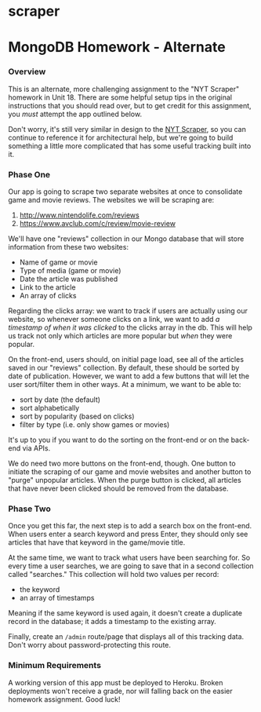 # scraper

# MongoDB Homework - Alternate

### Overview

This is an alternate, more challenging assignment to the "NYT Scraper" homework in Unit 18. There are some helpful setup tips in the original instructions that you should read over, but to get credit for this assignment, you _must_ attempt the app outlined below.

Don't worry, it's still very similar in design to the [NYT Scraper](http://nyt-mongo-scraper.herokuapp.com/), so you can continue to reference it for architectural help, but we're going to build something a little more complicated that has some useful tracking built into it.

### Phase One

Our app is going to scrape two separate websites at once to consolidate game and movie reviews. The websites we will be scraping are:

  1. http://www.nintendolife.com/reviews
  2. https://www.avclub.com/c/review/movie-review

We'll have one "reviews" collection in our Mongo database that will store information from these two websites:

  * Name of game or movie
  * Type of media (game or movie)
  * Date the article was published
  * Link to the article
  * An array of clicks

Regarding the clicks array: we want to track if users are actually using our website, so whenever someone clicks on a link, we want to add _a timestamp of when it was clicked_ to the clicks array in the db. This will help us track not only which articles are more popular but _when_ they were popular.

On the front-end, users should, on initial page load, see all of the articles saved in our "reviews" collection. By default, these should be sorted by date of publication. However, we want to add a few buttons that will let the user sort/filter them in other ways. At a minimum, we want to be able to:

  * sort by date (the default)
  * sort alphabetically
  * sort by popularity (based on clicks)
  * filter by type (i.e. only show games or movies)

It's up to you if you want to do the sorting on the front-end or on the back-end via APIs.

We do need two more buttons on the front-end, though. One button to initiate the scraping of our game and movie websites and another button to "purge" unpopular articles. When the purge button is clicked, all articles that have never been clicked should be removed from the database.

### Phase Two

Once you get this far, the next step is to add a search box on the front-end. When users enter a search keyword and press Enter, they should only see  articles that have that keyword in the game/movie title.

At the same time, we want to track what users have been searching for. So every time a user searches, we are going to save that in a second collection called "searches." This collection will hold two values per record:

  * the keyword
  * an array of timestamps

Meaning if the same keyword is used again, it doesn't create a duplicate record in the database; it adds a timestamp to the existing array.

Finally, create an `/admin` route/page that displays all of this tracking data. Don't worry about password-protecting this route.

### Minimum Requirements

A working version of this app must be deployed to Heroku. Broken deployments won't receive a grade, nor will falling back on the easier homework assignment. Good luck!
